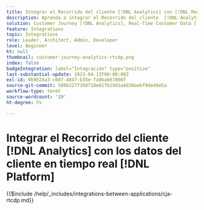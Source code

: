 ```yaml
---
title: Integrar el Recorrido del cliente [!DNL Analytics] con [!DNL Real-Time Customer Data Platform]
description: Aprenda a integrar el Recorrido del cliente  [!DNL Analytics] con [!DNL Real-Time Customer Data Platform].
solution: Customer Journey [!DNL Analytics], Real-Time Customer Data [!DNL Platform]
feature: Integrations
topic: Integrations
role: Leader, Architect, Admin, Developer
level: Beginner
kt: null
thumbnail: customer-journey-analytics-rtcdp.png
index: false
badgeIntegration: label="Integración" type="positive"
last-substantial-update: 2023-04-13T00:00:00Z
exl-id: 0b9b24a3-c607-4847-b35e-fa9bab67866f
source-git-commit: 509b227f360718e81fb19d3a4d30aebf9de49e5a
workflow-type: tm+mt
source-wordcount: '19'
ht-degree: 5%

---
```


# Integrar el Recorrido del cliente [!DNL Analytics] con los datos del cliente en tiempo real [!DNL Platform]

{{$include /help/_includes/integrations-between-applications/cja-rtcdp.md}}
